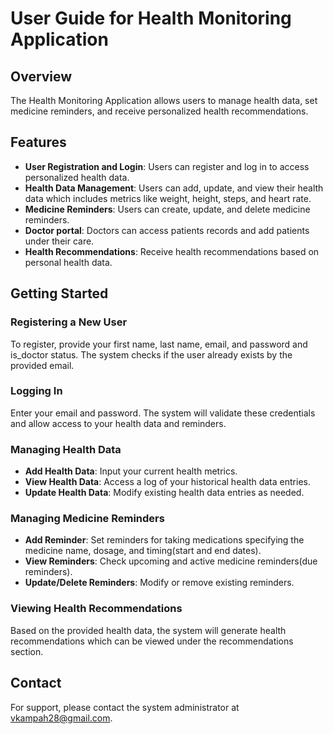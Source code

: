 # User Guide for Health Monitoring Application

## Overview

The Health Monitoring Application allows users to manage health data, set medicine reminders, and receive personalized health recommendations.

## Features

- **User Registration and Login**: Users can register and log in to access personalized health data.
- **Health Data Management**: Users can add, update, and view their health data which includes metrics like weight, height, steps, and heart rate.
- **Medicine Reminders**: Users can create, update, and delete medicine reminders.
- **Doctor portal**: Doctors can access patients records and add patients under their care.
- **Health Recommendations**: Receive health recommendations based on personal health data.

## Getting Started

### Registering a New User

To register, provide your first name, last name, email, and password and is_doctor status. The system checks if the user already exists by the provided email.

### Logging In

Enter your email and password. The system will validate these credentials and allow access to your health data and reminders.

### Managing Health Data

- **Add Health Data**: Input your current health metrics.
- **View Health Data**: Access a log of your historical health data entries.
- **Update Health Data**: Modify existing health data entries as needed.

### Managing Medicine Reminders

- **Add Reminder**: Set reminders for taking medications specifying the medicine name, dosage, and timing(start and end dates).
- **View Reminders**: Check upcoming and active medicine reminders(due reminders).
- **Update/Delete Reminders**: Modify or remove existing reminders.

### Viewing Health Recommendations

Based on the provided health data, the system will generate health recommendations which can be viewed under the recommendations section.

## Contact
For support, please contact the system administrator at vkampah28@gmail.com.
